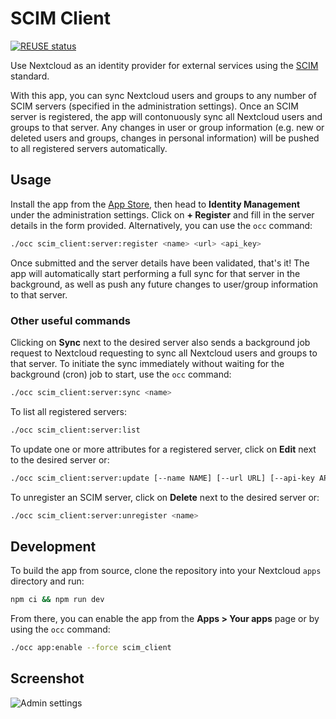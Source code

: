 <!--
  - SPDX-FileCopyrightText: 2024 Nextcloud GmbH and Nextcloud contributors
  - SPDX-License-Identifier: AGPL-3.0-or-later
-->
# SCIM Client

[![REUSE status](https://api.reuse.software/badge/github.com/nextcloud/scim_client)](https://api.reuse.software/info/github.com/nextcloud/scim_client)

Use Nextcloud as an identity provider for external services
using the [SCIM] standard.

With this app,
you can sync Nextcloud users and groups to any number of SCIM servers
(specified in the administration settings).
Once an SCIM server is registered,
the app will contonuously sync all Nextcloud users and groups to that server.
Any changes in user or group information
(e.g. new or deleted users and groups, changes in personal information)
will be pushed to all registered servers automatically.

## Usage

Install the app from the [App Store],
then head to **Identity Management** under the administration settings.
Click on **+ Register** and fill in the server details in the form provided.
Alternatively, you can use the `occ` command:

```sh
./occ scim_client:server:register <name> <url> <api_key>
```

Once submitted and the server details have been validated, that's it!
The app will automatically start performing a full sync for that server
in the background,
as well as push any future changes to user/group information to that server.

### Other useful commands

Clicking on **Sync** next to the desired server
also sends a background job request to Nextcloud
requesting to sync all Nextcloud users and groups to that server.
To initiate the sync immediately
without waiting for the background (cron) job to start,
use the `occ` command:

```sh
./occ scim_client:server:sync <name>
```

To list all registered servers:

```sh
./occ scim_client:server:list
```

To update one or more attributes for a registered server,
click on **Edit** next to the desired server or:

```sh
./occ scim_client:server:update [--name NAME] [--url URL] [--api-key API-KEY] [--] <name>
```

To unregister an SCIM server,
click on **Delete** next to the desired server or:

```sh
./occ scim_client:server:unregister <name>
```

## Development

To build the app from source,
clone the repository into your Nextcloud `apps` directory and run:

```sh
npm ci && npm run dev
```

From there, you can enable the app from the **Apps > Your apps** page
or by using the `occ` command:

```sh
./occ app:enable --force scim_client
```

## Screenshot

![Admin settings](img/screenshot-settings-dark.png)

<!-- Links -->

[SCIM]: https://scim.cloud/
[App Store]: https://apps.nextcloud.com/apps/scim_client
